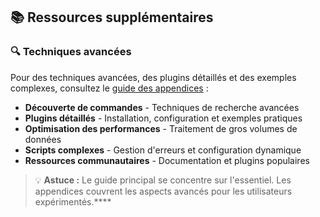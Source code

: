 ## 📚 Ressources supplémentaires

### 🔍 Techniques avancées

Pour des techniques avancées, des plugins détaillés et des exemples complexes, consultez le [guide des appendices](appendices/nushell-appendices.md) :

- **Découverte de commandes** - Techniques de recherche avancées
- **Plugins détaillés** - Installation, configuration et exemples pratiques
- **Optimisation des performances** - Traitement de gros volumes de données
- **Scripts complexes** - Gestion d'erreurs et configuration dynamique
- **Ressources communautaires** - Documentation et plugins populaires

> 💡 **Astuce :** Le guide principal se concentre sur l'essentiel. Les appendices couvrent les aspects avancés pour les utilisateurs expérimentés.****
